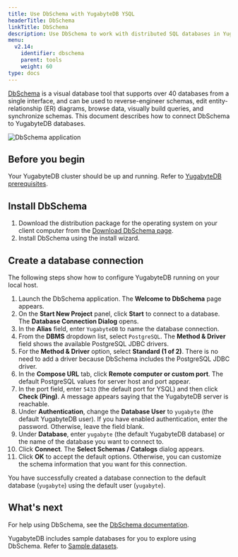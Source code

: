 ```yaml
---
title: Use DbSchema with YugabyteDB YSQL
headerTitle: DbSchema
linkTitle: DbSchema
description: Use DbSchema to work with distributed SQL databases in YugabyteDB.
menu:
  v2.14:
    identifier: dbschema
    parent: tools
    weight: 60
type: docs
---
```


[DbSchema](https://dbschema.com/) is a visual database tool that supports over 40 databases from a single interface, and can be used to reverse-engineer schemas, edit entity-relationship (ER) diagrams, browse data, visually build queries, and synchronize schemas. This document describes how to connect DbSchema to YugabyteDB databases.

![DbSchema application](/images/develop/tools/dbschema/dbschema-application.png)

## Before you begin

Your YugabyteDB cluster should be up and running. Refer to [YugabyteDB prerequisites](../#yugabytedb-prerequisites).

## Install DbSchema

1. Download the distribution package for the operating system on your client computer from the [Download DbSchema page](https://dbschema.com/download.html).
1. Install DbSchema using the install wizard.

## Create a database connection

The following steps show how to configure YugabyteDB running on your local host.

1. Launch the DbSchema application. The **Welcome to DbSchema** page appears.
1. On the **Start New Project** panel, click **Start** to connect to a database. The **Database Connection Dialog** opens.
1. In the **Alias** field, enter `YugabyteDB` to name the database connection.
1. From the **DBMS** dropdown list, select `PostgreSQL`. The **Method & Driver** field shows the available PostgreSQL JDBC drivers.
1. For the **Method & Driver** option, select **Standard (1 of 2)**. There is no need to add a driver because DbSchema includes the PostgreSQL JDBC driver.
1. In the **Compose URL** tab, click **Remote computer or custom port**. The default PostgreSQL values for server host and port appear.
1. In the port field, enter `5433` (the default port for YSQL) and then click **Check (Ping)**. A message appears saying that the YugabyteDB server is reachable.
1. Under **Authentication**, change the **Database User** to `yugabyte` (the default YugabyteDB user). If you have enabled authentication, enter the password. Otherwise, leave the field blank.
1. Under **Database**, enter `yugabyte` (the default YugabyteDB database) or the name of the database you want to connect to.
1. Click **Connect**. The **Select Schemas / Catalogs** dialog appears.
1. Click **OK** to accept the default options. Otherwise, you can customize the schema information that you want for this connection.

You have successfully created a database connection to the default database (`yugabyte`) using the default user (`yugabyte`).

## What's next

For help using DbSchema, see the [DbSchema documentation](https://dbschema.com/documentation/index.html).

YugabyteDB includes sample databases for you to explore using DbSchema. Refer to [Sample datasets](../../sample-data/).
